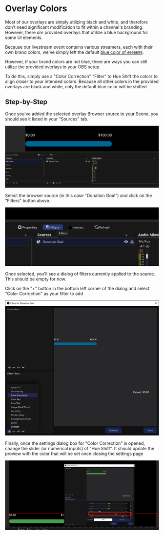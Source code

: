 # Overlay Colors

Most of our overlays are simply utilizing black and white, and therefore don't need
significant modification to fit within a channel's branding. However, there _are_ provided overlays that utilize a blue background for some UI elements. 

Because our livestream event contains various streamers, each with their own brand colors, we've
simply left the default [blue color of `#006699`](https://g.co/kgs/s1ZLUf).

However, if your brand colors are not blue, there are ways you can still utilize the provided overlays in your OBS setup.

To do this, simply use a "Color Correction" "Filter" to Hue Shift the colors to align closer to your intended colors. Because
all other colors in the provided overlays are black and white, only the default blue color will be shifted.

## Step-by-Step

Once you've added the selected overlay Browser source to your Scene, you should see it listed in your "Sources" tab.

![Scenes and sources panel with "Donation goal" browser source](./goal_wrong_color.png)

Select the browser source (in this case "Donation Goal") and click on the "Filters" button above.

![The filters button is above the "sources" tab](./filters_button.png)

Once selected, you'll see a dialog of filters currently applied to the source. This should be empty for now.

Click on the "+" button in the bottom left corner of the dialog and select "Color Correction" as your filter to add

![](./filters_list.png)

Finally, once the settings dialog box for "Color Correction" is opened, change the slider (or numerical inputs) of "Hue Shift". It should
update the preview with the color that will be set once closing the settings page

![](./hue_shifted.png)
